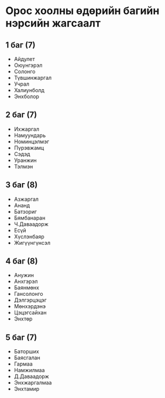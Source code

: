 # Орос хоолны өдөрийн багийн нэрсийн жагсаалт

## 1 баг (7)
- Айдулет
- Оюунгэрэл
- Солонго
- Түвшинжаргал
- Учрал
- Халиунболд
- Энхболор

## 2 баг (7)
- Ихжаргал
- Намуундарь
- Номинцэлмэг
- Пүрэвжамц
- Сэдэд
- Уранжин
- Тэлмэн

## 3 баг (8)
- Азжаргал
- Ананд
- Батзориг
- Бямбанаран
- Ч.Даваадорж
- Есүй
- Хүслэнбаяр
- Жигүүнгүнсэл

## 4 баг (8)
- Анужин
- Анхгэрэл
- Баянмөнх
- Гансолонго
- Дэлгэрцэцэг
- Мөнхэрдэнэ
- Цэцэгсайхан
- Энхтөр

## 5 баг (7)
- Баторших
- Баясгалан
- Гармаа
- Намжилмаа
- Д.Даваадорж
- Энхжаргалмаа
- Энхтамир

